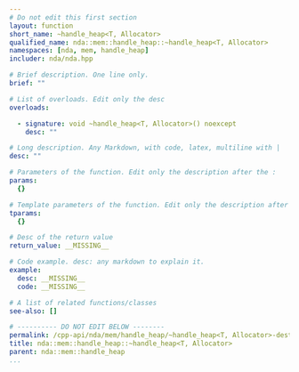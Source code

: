```yaml
---
# Do not edit this first section
layout: function
short_name: ~handle_heap<T, Allocator>
qualified_name: nda::mem::handle_heap::~handle_heap<T, Allocator>
namespaces: [nda, mem, handle_heap]
includer: nda/nda.hpp

# Brief description. One line only.
brief: ""

# List of overloads. Edit only the desc
overloads:

  - signature: void ~handle_heap<T, Allocator>() noexcept
    desc: ""

# Long description. Any Markdown, with code, latex, multiline with |
desc: ""

# Parameters of the function. Edit only the description after the :
params:
  {}

# Template parameters of the function. Edit only the description after the :
tparams:
  {}

# Desc of the return value
return_value: __MISSING__

# Code example. desc: any markdown to explain it.
example:
  desc: __MISSING__
  code: __MISSING__

# A list of related functions/classes
see-also: []

# ---------- DO NOT EDIT BELOW --------
permalink: /cpp-api/nda/mem/handle_heap/~handle_heap<T, Allocator>-destructor
title: nda::mem::handle_heap::~handle_heap<T, Allocator>
parent: nda::mem::handle_heap
...
```


